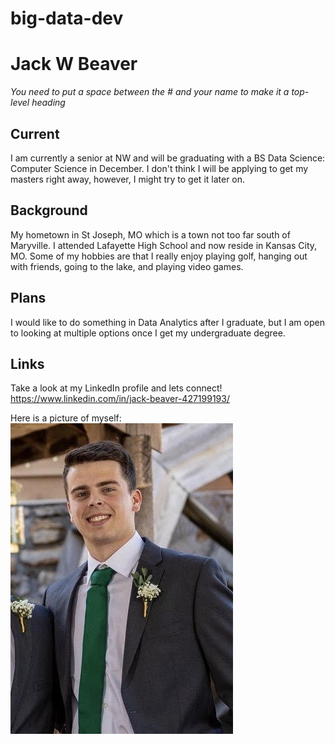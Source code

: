 # big-data-dev

# Jack W Beaver
*You need to put a space between the # and your name to make it a top-level heading*

## Current
I am currently a senior at NW and will be graduating with a BS Data Science: Computer Science in December. I don't think I will be applying to get my masters right away, however, I might try to get it later on.

## Background
My hometown in St Joseph, MO which is a town not too far south of Maryville. I attended Lafayette High School and now reside in Kansas City, MO. Some of my hobbies are that I really enjoy playing golf, hanging out with friends, going to the lake, and playing video games.

## Plans
I would like to do something in Data Analytics after I graduate, but I am open to looking at multiple options once I get my undergraduate degree. 

## Links
Take a look at my LinkedIn profile and lets connect! https://www.linkedin.com/in/jack-beaver-427199193/

Here is a picture of myself:
![Selfie](Selfie.jpg)
